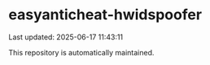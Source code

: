 # easyanticheat-hwidspoofer

Last updated: 2025-06-17 11:43:11

This repository is automatically maintained.
